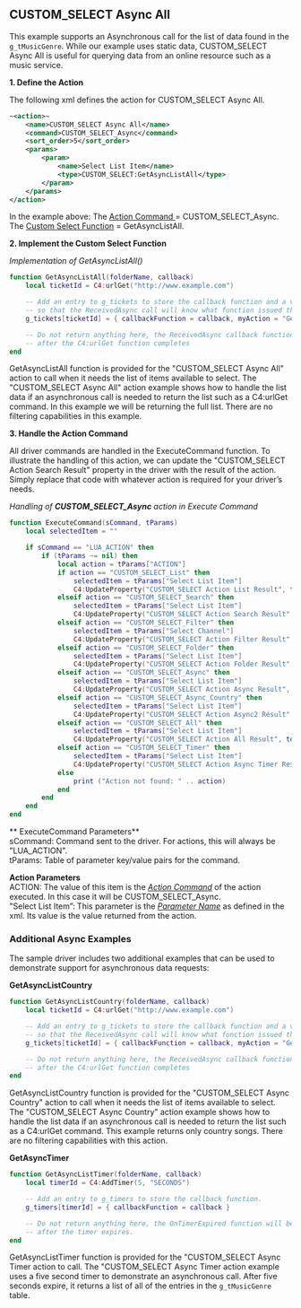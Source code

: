 ## CUSTOM\_SELECT Async All


This example supports an Asynchronous call for the list of data found in the `g_tMusicGenre`. While our example uses static data, CUSTOM\_SELECT Async All is useful for querying data from an online resource such as a music service.

**1. Define the Action**

The following xml defines the action for CUSTOM\_SELECT Async All.

```xml
~<action>~
    <name>CUSTOM_SELECT Async All</name>
    <command>CUSTOM_SELECT_Async</command>
    <sort_order>5</sort_order>
    <params>
        <param>
            <name>Select List Item</name>
            <type>CUSTOM_SELECT:GetAsyncListAll</type>
        </param>
    </params>
</action>
```

In the example above:
The [Action Command ][1]= CUSTOM\_SELECT\_Async.  
The [Custom Select Function][2] = GetAsyncListAll.

 **2. Implement the Custom Select Function**

_Implementation of GetAsyncListAll()_

```lua
function GetAsyncListAll(folderName, callback)
    local ticketId = C4:urlGet("http://www.example.com")

    -- Add an entry to g_tickets to store the callback function and a variable myAction
    -- so that the ReceivedAsync call will know what function issued the C4:urlGet command.
    g_tickets[ticketId] = { callbackFunction = callback, myAction = "GetAsyncListAll" }

    -- Do not return anything here, the ReceivedAsync callback function will be called
    -- after the C4:urlGet function completes
end
```

GetAsyncListAll function is provided for the "CUSTOM\_SELECT Async All" action to call when it needs the list of items available to select. The "CUSTOM\_SELECT Async All" action example shows how to handle the list data if an asynchronous call is needed to return the list such as a C4:urlGet command. In this example we will be returning the full list. There are no filtering capabilities in this example.


**3. Handle the Action Command**

All driver commands are handled in the ExecuteCommand function. To illustrate the handling of this action, we can update the "CUSTOM\_SELECT Action Search Result" property in the driver with the result of the action. Simply replace that code with whatever action is required for your driver’s needs.

_Handling of **CUSTOM\_SELECT\_Async** action in Execute Command_

```lua
function ExecuteCommand(sCommand, tParams)
    local selectedItem = ""

    if sCommand == "LUA_ACTION" then
        if (tParams ~= nil) then
            local action = tParams["ACTION"]
            if action == "CUSTOM_SELECT_List" then
                selectedItem = tParams["Select List Item"]
                C4:UpdateProperty("CUSTOM_SELECT Action List Result", tostring(selectedItem))
            elseif action == "CUSTOM_SELECT_Search" then
                selectedItem = tParams["Select List Item"]
                C4:UpdateProperty("CUSTOM_SELECT Action Search Result", tostring(selectedItem))
            elseif action == "CUSTOM_SELECT_Filter" then
                selectedItem = tParams["Select Channel"]
                C4:UpdateProperty("CUSTOM_SELECT Action Filter Result", tostring(selectedItem))
            elseif action == "CUSTOM_SELECT_Folder" then
                selectedItem = tParams["Select List Item"]
                C4:UpdateProperty("CUSTOM_SELECT Action Folder Result", tostring(selectedItem))
            elseif action == "CUSTOM_SELECT_Async" then
                selectedItem = tParams["Select List Item"]
                C4:UpdateProperty("CUSTOM_SELECT Action Async Result", tostring(selectedItem))
            elseif action == "CUSTOM_SELECT_Async_Country" then
                selectedItem = tParams["Select List Item"]
                C4:UpdateProperty("CUSTOM_SELECT Action Async2 Result", tostring(selectedItem))
            elseif action == "CUSTOM_SELECT_All" then
                selectedItem = tParams["Select List Item"]
                C4:UpdateProperty("CUSTOM_SELECT Action All Result", tostring(selectedItem))
            elseif action == "CUSTOM_SELECT_Timer" then
                selectedItem = tParams["Select List Item"]
                C4:UpdateProperty("CUSTOM_SELECT Action Async Timer Result", tostring(selectedItem))
            else
                print ("Action not found: " .. action)
            end
        end
    end
end
```


** ExecuteCommand Parameters**  
sCommand: Command sent to the driver. For actions, this will always be "LUA\_ACTION".  
tParams: Table of parameter key/value pairs for the command.

**Action Parameters**  
ACTION: The value of this item is the *[Action Command][3]* of the action executed. In this case it will be CUSTOM\_SELECT\_Async.  
"Select List Item”: This parameter is the *[Parameter Name][4]* as defined in the xml. Its value is the value returned from the action.

### Additional Async Examples

The sample driver includes two additional examples that can be used to demonstrate support for asynchronous data requests:

**GetAsyncListCountry**

```lua
function GetAsyncListCountry(folderName, callback)
    local ticketId = C4:urlGet("http://www.example.com")

    -- Add an entry to g_tickets to store the callback function and a variable myAction
    -- so that the ReceivedAsync call will know what function issued the C4:urlGet command.
    g_tickets[ticketId] = { callbackFunction = callback, myAction = "GetAsyncListCountry" }

    -- Do not return anything here, the ReceivedAsync callback function will be called
    -- after the C4:urlGet function completes
end
```

GetAsyncListCountry function is provided for the "CUSTOM\_SELECT Async Country" action to call when it needs the list of items available to select. The "CUSTOM\_SELECT Async Country" action example shows how to handle the list data if an asynchronous call is needed to return the list such as a C4:urlGet command. This example returns only country songs. There are no filtering capabilities with this action.

**GetAsyncTimer**

```lua
function GetAsyncListTimer(folderName, callback)
    local timerId = C4:AddTimer(5, "SECONDS")

    -- Add an entry to g_timers to store the callback function.
    g_timers[timerId] = { callbackFunction = callback }

    -- Do not return anything here, the OnTimerExpired function will be called
    -- after the timer expires.
end
```

GetAsyncListTimer function is provided for the "CUSTOM\_SELECT Async Timer action to call. The "CUSTOM\_SELECT Async Timer action example uses a five second timer to demonstrate an asynchronous call. After five seconds expire, it returns a list of all of the entries in the `g_tMusicGenre` table.

[1]:	https://legendary-disco-58bce7a4.pages.github.io/#custom-select-implementation-common-directories-action-configuration-options
[2]:	https://legendary-disco-58bce7a4.pages.github.io/#custom-select-implementation-common-directories-custom-select-function
[3]:	https://legendary-disco-58bce7a4.pages.github.io/#custom-select-implementation-common-directories-action-configuration-options
[4]:	https://legendary-disco-58bce7a4.pages.github.io/#custom-select-implementation-common-directories-action-configuration-options